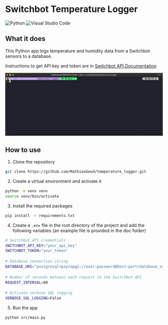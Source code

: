 # Switchbot Temperature Logger

![Python](https://img.shields.io/badge/python-3670A0?style=for-the-badge&logo=python&logoColor=ffdd54) ![Visual Studio Code](https://img.shields.io/badge/Visual%20Studio%20Code-0078d7.svg?style=for-the-badge&logo=visual-studio-code&logoColor=white)

## What it does

This Python app logs temperature and humidity data from a Switchbot sensors to a database.

Instructions to get API key and token are in [Switchbot API Documentation](https://github.com/OpenWonderLabs/SwitchBotAPI)

![App running](doc/temperature_logger_animation.gif)

## How to use

1. Clone the repository

```bash
git clone https://github.com/MathieuGood/temperature_logger.git
```

2. Create a virtual environment and activate it

```bash
python -m venv venv
source venv/bin/activate
```

3. Install the required packages

```bash
pip install -r requirements.txt
```

4. Create a `.env` file in the root directory of the project and add the following variables (an example file is provided in the doc folder)

```bash
# Switchbot API credentials
SWITCHBOT_API_KEY="your_api_key"
SWITCHBOT_TOKEN="your_token"

# Database connection string
DATABASE_URI="postgresql+psycopg2://user:password@host:port/database_name"

# Number of seconds between each request to the Switchbot API
REQUEST_INTERVAL=60

# Activate verbose SQL logging
VERBOSE_SQL_LOGGING=False
```

5. Run the app

```bash
python src/main.py
```


